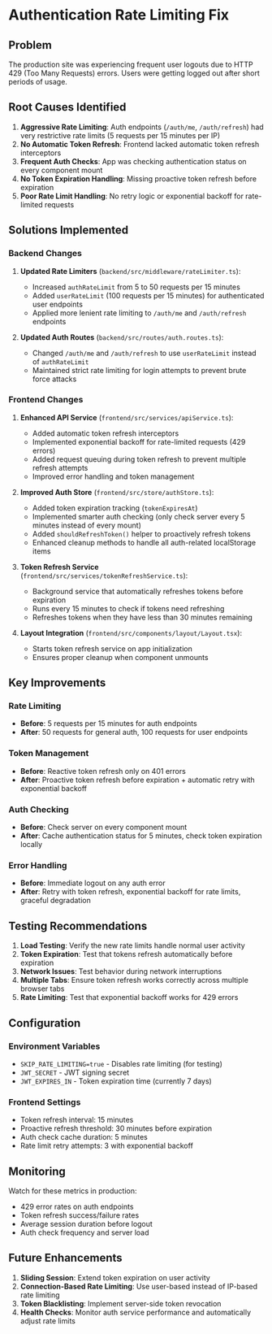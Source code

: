 # Authentication Rate Limiting Fix

## Problem

The production site was experiencing frequent user logouts due to HTTP 429 (Too Many Requests)
errors. Users were getting logged out after short periods of usage.

## Root Causes Identified

1. **Aggressive Rate Limiting**: Auth endpoints (`/auth/me`, `/auth/refresh`) had very restrictive
   rate limits (5 requests per 15 minutes per IP)
2. **No Automatic Token Refresh**: Frontend lacked automatic token refresh interceptors
3. **Frequent Auth Checks**: App was checking authentication status on every component mount
4. **No Token Expiration Handling**: Missing proactive token refresh before expiration
5. **Poor Rate Limit Handling**: No retry logic or exponential backoff for rate-limited requests

## Solutions Implemented

### Backend Changes

1. **Updated Rate Limiters** (`backend/src/middleware/rateLimiter.ts`):
   - Increased `authRateLimit` from 5 to 50 requests per 15 minutes
   - Added `userRateLimit` (100 requests per 15 minutes) for authenticated user endpoints
   - Applied more lenient rate limiting to `/auth/me` and `/auth/refresh` endpoints

2. **Updated Auth Routes** (`backend/src/routes/auth.routes.ts`):
   - Changed `/auth/me` and `/auth/refresh` to use `userRateLimit` instead of `authRateLimit`
   - Maintained strict rate limiting for login attempts to prevent brute force attacks

### Frontend Changes

1. **Enhanced API Service** (`frontend/src/services/apiService.ts`):
   - Added automatic token refresh interceptors
   - Implemented exponential backoff for rate-limited requests (429 errors)
   - Added request queuing during token refresh to prevent multiple refresh attempts
   - Improved error handling and token management

2. **Improved Auth Store** (`frontend/src/store/authStore.ts`):
   - Added token expiration tracking (`tokenExpiresAt`)
   - Implemented smarter auth checking (only check server every 5 minutes instead of every mount)
   - Added `shouldRefreshToken()` helper to proactively refresh tokens
   - Enhanced cleanup methods to handle all auth-related localStorage items

3. **Token Refresh Service** (`frontend/src/services/tokenRefreshService.ts`):
   - Background service that automatically refreshes tokens before expiration
   - Runs every 15 minutes to check if tokens need refreshing
   - Refreshes tokens when they have less than 30 minutes remaining

4. **Layout Integration** (`frontend/src/components/layout/Layout.tsx`):
   - Starts token refresh service on app initialization
   - Ensures proper cleanup when component unmounts

## Key Improvements

### Rate Limiting

- **Before**: 5 requests per 15 minutes for auth endpoints
- **After**: 50 requests for general auth, 100 requests for user endpoints

### Token Management

- **Before**: Reactive token refresh only on 401 errors
- **After**: Proactive token refresh before expiration + automatic retry with exponential backoff

### Auth Checking

- **Before**: Check server on every component mount
- **After**: Cache authentication status for 5 minutes, check token expiration locally

### Error Handling

- **Before**: Immediate logout on any auth error
- **After**: Retry with token refresh, exponential backoff for rate limits, graceful degradation

## Testing Recommendations

1. **Load Testing**: Verify the new rate limits handle normal user activity
2. **Token Expiration**: Test that tokens refresh automatically before expiration
3. **Network Issues**: Test behavior during network interruptions
4. **Multiple Tabs**: Ensure token refresh works correctly across multiple browser tabs
5. **Rate Limiting**: Test that exponential backoff works for 429 errors

## Configuration

### Environment Variables

- `SKIP_RATE_LIMITING=true` - Disables rate limiting (for testing)
- `JWT_SECRET` - JWT signing secret
- `JWT_EXPIRES_IN` - Token expiration time (currently 7 days)

### Frontend Settings

- Token refresh interval: 15 minutes
- Proactive refresh threshold: 30 minutes before expiration
- Auth check cache duration: 5 minutes
- Rate limit retry attempts: 3 with exponential backoff

## Monitoring

Watch for these metrics in production:

- 429 error rates on auth endpoints
- Token refresh success/failure rates
- Average session duration before logout
- Auth check frequency and server load

## Future Enhancements

1. **Sliding Session**: Extend token expiration on user activity
2. **Connection-Based Rate Limiting**: Use user-based instead of IP-based rate limiting
3. **Token Blacklisting**: Implement server-side token revocation
4. **Health Checks**: Monitor auth service performance and automatically adjust rate limits
